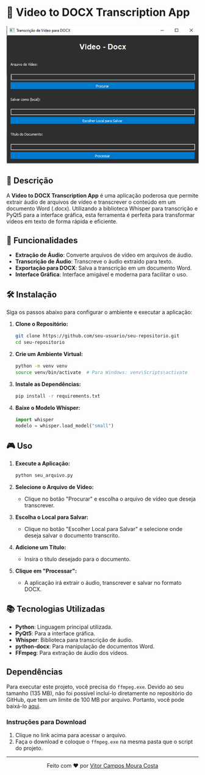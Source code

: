 # 🎥 Video to DOCX Transcription App

![App Screenshot](https://github.com/VitorCamposAds/VideoToDocs_img/blob/main/VideoToDocx.png?raw=true)

## 🌟 Descrição

A **Video to DOCX Transcription App** é uma aplicação poderosa que permite extrair áudio de arquivos de vídeo e transcrever o conteúdo em um documento Word (.docx). Utilizando a biblioteca Whisper para transcrição e PyQt5 para a interface gráfica, esta ferramenta é perfeita para transformar vídeos em texto de forma rápida e eficiente.

## 🚀 Funcionalidades

- **Extração de Áudio**: Converte arquivos de vídeo em arquivos de áudio.
- **Transcrição de Áudio**: Transcreve o áudio extraído para texto.
- **Exportação para DOCX**: Salva a transcrição em um documento Word.
- **Interface Gráfica**: Interface amigável e moderna para facilitar o uso.

## 🛠️ Instalação

Siga os passos abaixo para configurar o ambiente e executar a aplicação:

1. **Clone o Repositório:**
    ```bash
    git clone https://github.com/seu-usuario/seu-repositorio.git
    cd seu-repositorio
    ```

2. **Crie um Ambiente Virtual:**
    ```bash
    python -m venv venv
    source venv/bin/activate  # Para Windows: venv\Scripts\activate
    ```

3. **Instale as Dependências:**
    ```bash
    pip install -r requirements.txt
    ```

4. **Baixe o Modelo Whisper:**
    ```python
    import whisper
    modelo = whisper.load_model("small")
    ```

## 🎮 Uso

1. **Execute a Aplicação:**
    ```bash
    python seu_arquivo.py
    ```

2. **Selecione o Arquivo de Vídeo:**
    - Clique no botão "Procurar" e escolha o arquivo de vídeo que deseja transcrever.

3. **Escolha o Local para Salvar:**
    - Clique no botão "Escolher Local para Salvar" e selecione onde deseja salvar o documento transcrito.

4. **Adicione um Título:**
    - Insira o título desejado para o documento.

5. **Clique em "Processar":**
    - A aplicação irá extrair o áudio, transcrever e salvar no formato DOCX.

## 📚 Tecnologias Utilizadas

- **Python**: Linguagem principal utilizada.
- **PyQt5**: Para a interface gráfica.
- **Whisper**: Biblioteca para transcrição de áudio.
- **python-docx**: Para manipulação de documentos Word.
- **FFmpeg**: Para extração de áudio dos vídeos.


## Dependências

Para executar este projeto, você precisa do `ffmpeg.exe`. Devido ao seu tamanho (135 MB), não foi possível incluí-lo diretamente no repositório do GitHub, que tem um limite de 100 MB por arquivo. Portanto, você pode baixá-lo [aqui](https://drive.google.com/file/d/1fGjIiQFJBR3MXM0DpI4QzRSAcATQR-aU/view?usp=sharing).

### Instruções para Download

1. Clique no link acima para acessar o arquivo.
2. Faça o download e coloque o `ffmpeg.exe` na mesma pasta que o script do projeto.

---

<p align="center">
    Feito com ❤️ por <a href="https://github.com/VitorCamposAds">Vitor Campos Moura Costa</a>
</p>
